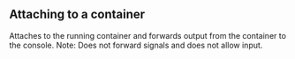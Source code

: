 <!-- post: -->


## Attaching to a container

Attaches to the running container and forwards output from the container to the console. Note: Does not forward signals and does not allow input.

